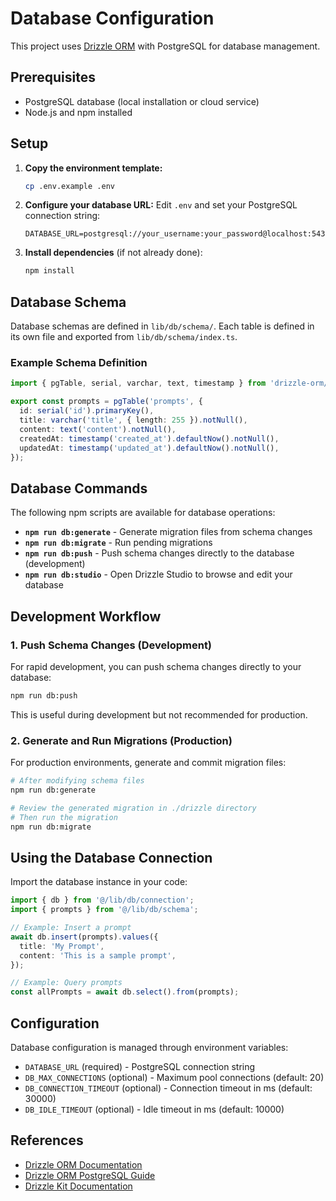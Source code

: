 # Database Configuration

This project uses [Drizzle ORM](https://orm.drizzle.team/) with PostgreSQL for database management.

## Prerequisites

- PostgreSQL database (local installation or cloud service)
- Node.js and npm installed

## Setup

1. **Copy the environment template:**
   ```bash
   cp .env.example .env
   ```

2. **Configure your database URL:**
   Edit `.env` and set your PostgreSQL connection string:
   ```
   DATABASE_URL=postgresql://your_username:your_password@localhost:5432/promptyard
   ```

3. **Install dependencies** (if not already done):
   ```bash
   npm install
   ```

## Database Schema

Database schemas are defined in `lib/db/schema/`. Each table is defined in its own file and exported from `lib/db/schema/index.ts`.

### Example Schema Definition

```typescript
import { pgTable, serial, varchar, text, timestamp } from 'drizzle-orm/pg-core';

export const prompts = pgTable('prompts', {
  id: serial('id').primaryKey(),
  title: varchar('title', { length: 255 }).notNull(),
  content: text('content').notNull(),
  createdAt: timestamp('created_at').defaultNow().notNull(),
  updatedAt: timestamp('updated_at').defaultNow().notNull(),
});
```

## Database Commands

The following npm scripts are available for database operations:

- **`npm run db:generate`** - Generate migration files from schema changes
- **`npm run db:migrate`** - Run pending migrations
- **`npm run db:push`** - Push schema changes directly to the database (development)
- **`npm run db:studio`** - Open Drizzle Studio to browse and edit your database

## Development Workflow

### 1. Push Schema Changes (Development)

For rapid development, you can push schema changes directly to your database:

```bash
npm run db:push
```

This is useful during development but not recommended for production.

### 2. Generate and Run Migrations (Production)

For production environments, generate and commit migration files:

```bash
# After modifying schema files
npm run db:generate

# Review the generated migration in ./drizzle directory
# Then run the migration
npm run db:migrate
```

## Using the Database Connection

Import the database instance in your code:

```typescript
import { db } from '@/lib/db/connection';
import { prompts } from '@/lib/db/schema';

// Example: Insert a prompt
await db.insert(prompts).values({
  title: 'My Prompt',
  content: 'This is a sample prompt',
});

// Example: Query prompts
const allPrompts = await db.select().from(prompts);
```

## Configuration

Database configuration is managed through environment variables:

- `DATABASE_URL` (required) - PostgreSQL connection string
- `DB_MAX_CONNECTIONS` (optional) - Maximum pool connections (default: 20)
- `DB_CONNECTION_TIMEOUT` (optional) - Connection timeout in ms (default: 30000)
- `DB_IDLE_TIMEOUT` (optional) - Idle timeout in ms (default: 10000)

## References

- [Drizzle ORM Documentation](https://orm.drizzle.team/)
- [Drizzle ORM PostgreSQL Guide](https://orm.drizzle.team/docs/get-started/postgresql-new)
- [Drizzle Kit Documentation](https://orm.drizzle.team/kit-docs/overview)
